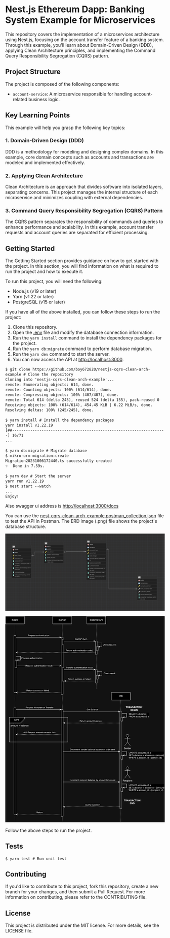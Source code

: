 # Nest.js Ethereum Dapp: Banking System Example for Microservices

This repository covers the implementation of a microservices architecture using Nest.js, focusing on the account transfer feature of a banking system. Through this example, you'll learn about Domain-Driven Design (DDD), applying Clean Architecture principles, and implementing the Command Query Responsibility Segregation (CQRS) pattern.

## Project Structure

The project is composed of the following components:

- `account-service`: A microservice responsible for handling account-related business logic.

## Key Learning Points

This example will help you grasp the following key topics:

### 1. Domain-Driven Design (DDD)

DDD is a methodology for modeling and designing complex domains. In this example, core domain concepts such as accounts and transactions are modeled and implemented effectively.

### 2. Applying Clean Architecture

Clean Architecture is an approach that divides software into isolated layers, separating concerns. This project manages the internal structure of each microservice and minimizes coupling with external dependencies.

### 3. Command Query Responsibility Segregation (CQRS) Pattern

The CQRS pattern separates the responsibility of commands and queries to enhance performance and scalability. In this example, account transfer requests and account queries are separated for efficient processing.

## Getting Started

The Getting Started section provides guidance on how to get started with the project. In this section, you will find information on what is required to run the project and how to execute it.

To run this project, you will need the following:

- Node.js (v19 or later)
- Yarn (v1.22 or later)
- PostgreSQL (v15 or later)

If you have all of the above installed, you can follow these steps to run the project:

1. Clone this repository.
2. Open the <a href="https://github.com/boy672820/nestjs-cqrs-clean-arch-example/blob/main/.env">.env</a> file and modify the database connection information.
3. Run the `yarn install` command to install the dependency packages for the project.
4. Run the `yarn db:migrate` command to perform database migration.
5. Run the `yarn dev` command to start the server.
6. You can now access the API at <a href="http://localhost:3000">http://localhost:3000</a>.

```shell
$ git clone https://github.com/boy672820/nestjs-cqrs-clean-arch-example # Clone the repository
Cloning into 'nestjs-cqrs-clean-arch-example'...
remote: Enumerating objects: 614, done.
remote: Counting objects: 100% (614/614), done.
remote: Compressing objects: 100% (407/407), done.
remote: Total 614 (delta 245), reused 524 (delta 155), pack-reused 0
Receiving objects: 100% (614/614), 454.45 KiB | 6.22 MiB/s, done.
Resolving deltas: 100% (245/245), done.

$ yarn install # Install the dependency packages
yarn install v1.22.19
[##--------------------------------------------------------------------] 16/71
...

$ yarn db:migrate # Migrate database
$ mikro-orm migration:create
Migration20231006172440.ts successfully created
✨  Done in 7.59s.

$ yarn dev # Start the server
yarn run v1.22.19
$ nest start --watch
...
Enjoy!
```

Also swagger ui address is <a href="http://localhost:3000/docs">http://localhost:3000/docs</a>

You can use the <a href="https://github.com/boy672820/nestjs-cqrs-clean-arch-example/blob/main/nest-cqrs-clean-arch-example.postman_collection.json">nest-cqrs-clean-arch-example.postman_collection.json</a> file to test the API in Postman. The ERD image (.png) file shows the project's database structure.

![erd](./erd.png)

![withdraw-sequence-diagram](./withdraw-sequence-diagram.png)

Follow the above steps to run the project.

## Tests

```shell
$ yarn test # Run unit test
```

## Contributing

If you'd like to contribute to this project, fork this repository, create a new branch for your changes, and then submit a Pull Request. For more information on contributing, please refer to the CONTRIBUTING file.

## License

This project is distributed under the MIT license. For more details, see the LICENSE file.

